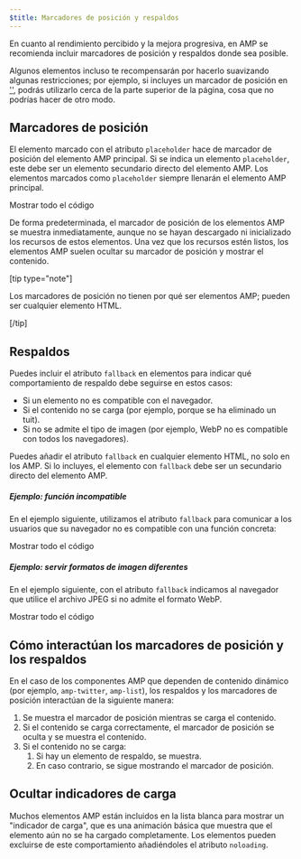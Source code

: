 ```yaml
---
$title: Marcadores de posición y respaldos
---
```


En cuanto al rendimiento percibido y la mejora progresiva, en AMP se recomienda incluir marcadores de posición y respaldos donde sea posible.

Algunos elementos incluso te recompensarán por hacerlo suavizando algunas restricciones; por ejemplo, si incluyes un marcador de posición en ['<amp-iframe>'](/es/docs/reference/components/amp-iframe.html#iframe-with-placeholder), podrás utilizarlo cerca de la parte superior de la página, cosa que no podrías hacer de otro modo.

## Marcadores de posición

El elemento marcado con el atributo `placeholder` hace
de marcador de posición del elemento AMP principal.
Si se indica un elemento `placeholder`, este debe ser un elemento secundario directo del elemento AMP.
Los elementos marcados como `placeholder` siempre llenarán el elemento AMP principal.

<!--Elemento amp-anim adaptable insertado de ejemplo-->
<div>
<amp-iframe height="253"
            layout="fixed-height"
            sandbox="allow-scripts allow-forms allow-same-origin"
            resizable
            src="https://ampproject-b5f4c.firebaseapp.com/examples/ampanim.responsive.embed.html">
  <div overflow tabindex="0" role="button" aria-label="Mostrar más">Mostrar todo el código</div>
  <div placeholder></div> 
</amp-iframe>
</div>

De forma predeterminada, el marcador de posición de los elementos AMP se muestra inmediatamente,
aunque no se hayan descargado ni inicializado los recursos de estos elementos.
Una vez que los recursos estén listos, los elementos AMP suelen ocultar su marcador de posición y mostrar el contenido.

[tip type="note"]

Los marcadores de posición no tienen por qué ser elementos AMP;
pueden ser cualquier elemento HTML.

[/tip]

## Respaldos

Puedes incluir el atributo `fallback` en elementos para indicar qué comportamiento de respaldo debe seguirse en estos casos:

* Si un elemento no es compatible con el navegador.
* Si el contenido no se carga (por ejemplo, porque se ha eliminado un tuit).
* Si no se admite el tipo de imagen (por ejemplo, WebP no es compatible con todos los navegadores).

Puedes añadir el atributo `fallback` en cualquier elemento HTML, no solo en los AMP. Si lo incluyes, el elemento con `fallback` debe ser un secundario directo del elemento AMP.

##### Ejemplo: función incompatible

En el ejemplo siguiente, utilizamos el atributo `fallback` para comunicar a los usuarios que su navegador no es compatible con una función concreta:

<!--ejemplo de vídeo insertado-->
<div>
<amp-iframe height="234"
            layout="fixed-height"
            sandbox="allow-scripts allow-forms allow-same-origin"
            resizable
            src="https://ampproject-b5f4c.firebaseapp.com/examples/ampvideo.fallback.embed.html">
  <div overflow tabindex="0" role="button" aria-label="Mostrar más">Mostrar todo el código</div>
  <div placeholder></div> 
</amp-iframe>
</div>

##### Ejemplo: servir formatos de imagen diferentes

En el ejemplo siguiente, con el atributo `fallback` indicamos al navegador que utilice el archivo JPEG si no admite el formato WebP. 

<div>
<amp-iframe height=309 layout=fixed-height sandbox="allow-scripts allow-forms allow-same-origin" resizable src="https://ampproject-b5f4c.firebaseapp.com/examples/responsive.webp.embed.html"><div overflow tabindex=0 role=button aria-label="Mostrar todo">Mostrar todo el código</div><div placeholder></div></amp-iframe></div>

## Cómo interactúan los marcadores de posición y los respaldos

En el caso de los componentes AMP que dependen de contenido dinámico (por ejemplo, `amp-twitter`, `amp-list`), los respaldos y los marcadores de posición interactúan de la siguiente manera:

<ol>
  <li>Se muestra el marcador de posición mientras se carga el contenido.</li>
  <li>Si el contenido se carga correctamente, el marcador de posición se oculta y se muestra el contenido.</li>
  <li>Si el contenido no se carga:
    <ol>
      <li>Si hay un elemento de respaldo, se muestra.</li>
      <li>En caso contrario, se sigue mostrando el marcador de posición.</li>
    </ol>
  </li>
</ol>

## Ocultar indicadores de carga

Muchos elementos AMP están incluidos en la lista blanca para mostrar un "indicador de carga",
que es una animación básica que muestra que el elemento aún no se ha cargado completamente.
Los elementos pueden excluirse de este comportamiento añadiéndoles el atributo `noloading`.
 

